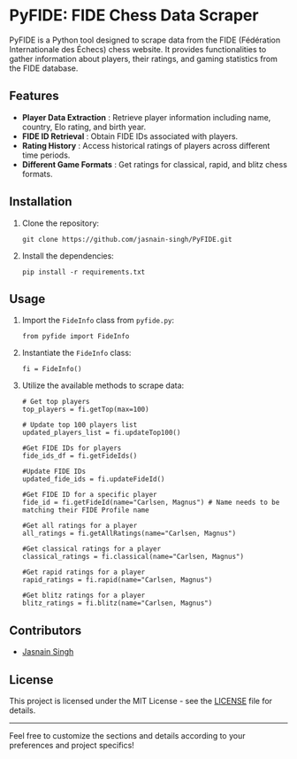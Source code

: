 # PyFIDE: FIDE Chess Data Scraper

PyFIDE is a Python tool designed to scrape data from the FIDE (Fédération Internationale des Échecs) chess website. It provides functionalities to gather information about players, their ratings, and gaming statistics from the FIDE database.

## Features

* **Player Data Extraction** : Retrieve player information including name, country, Elo rating, and birth year.
* **FIDE ID Retrieval** : Obtain FIDE IDs associated with players.
* **Rating History** : Access historical ratings of players across different time periods.
* **Different Game Formats** : Get ratings for classical, rapid, and blitz chess formats.

## Installation

1. Clone the repository:

   ```
   git clone https://github.com/jasnain-singh/PyFIDE.git
   ```
2. Install the dependencies:

   ```
   pip install -r requirements.txt
   ```

## Usage

1. Import the `FideInfo` class from `pyfide.py`:

   ```
   from pyfide import FideInfo
   ```
2. Instantiate the `FideInfo` class:

   ```
   fi = FideInfo()
   ```
3. Utilize the available methods to scrape data:

   ```
   # Get top players
   top_players = fi.getTop(max=100)

   # Update top 100 players list
   updated_players_list = fi.updateTop100()

   #Get FIDE IDs for players
   fide_ids_df = fi.getFideIds()

   #Update FIDE IDs
   updated_fide_ids = fi.updateFideId()

   #Get FIDE ID for a specific player
   fide_id = fi.getFideId(name="Carlsen, Magnus") # Name needs to be matching their FIDE Profile name

   #Get all ratings for a player
   all_ratings = fi.getAllRatings(name="Carlsen, Magnus")

   #Get classical ratings for a player
   classical_ratings = fi.classical(name="Carlsen, Magnus")

   #Get rapid ratings for a player
   rapid_ratings = fi.rapid(name="Carlsen, Magnus")

   #Get blitz ratings for a player
   blitz_ratings = fi.blitz(name="Carlsen, Magnus")
   ```

## Contributors

* [Jasnain Singh](https://github.com/jasnain-singh)

## License

This project is licensed under the MIT License - see the [LICENSE]() file for details.

---

Feel free to customize the sections and details according to your preferences and project specifics!
